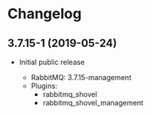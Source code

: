 # Changelog

## 3.7.15-1 (2019-05-24)

- Initial public release

  - RabbitMQ: 3.7.15-management
  - Plugins:
    - rabbitmq_shovel
    - rabbitmq_shovel_management
